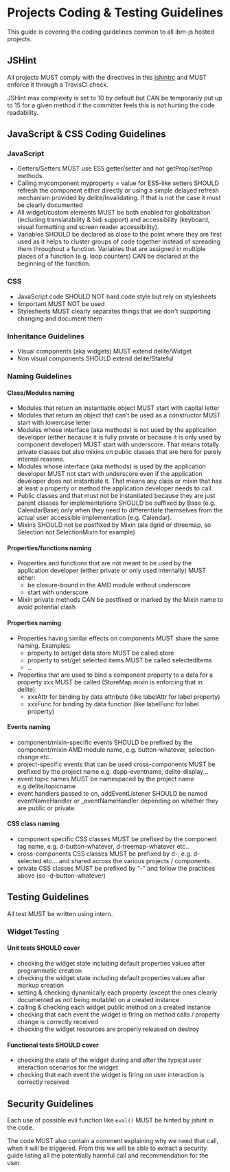 # Projects Coding & Testing Guidelines

This guide is covering the coding guidelines common to all ibm-js hosted projects.

## JSHint
 
All projects MUST comply with the directives in this [jshintrc](.jshintrc) and MUST enforce it through a TravisCI check.

JSHint max complexity is set to 10 by default but CAN be temporarily put up to 15 for a given method if the committer feels this is not hurting the code readability.


## JavaScript & CSS Coding Guidelines

### JavaScript

* Getters/Setters MUST use ES5 getter/setter and not getProp/setProp methods.
* Calling mycomponent.myproperty = value for ES5-like setters SHOULD refresh the component either directly or using a simple delayed refresh mechanism provided by delite/Invalidating. If that is not the case it must be clearly documented 
* All widget/custom elements MUST be both enabled for globalization (including translatability & bidi support) and accessibility (keyboard, visual formatting and screen reader accessibility).
* Variables SHOULD be declared as close to the point where they are first used as it helps to cluster groups of code together instead of spreading them throughout a function. Variables that are assigned in multiple places of a function (e.g. loop counters) CAN be declared at the beginning of the function.


### CSS

* JavaScript code SHOULD NOT hard code style but rely on stylesheets
* !important MUST NOT be used
* Stylesheets MUST clearly separates things that we don't supporting changing and document them


### Inheritance Guidelines

* Visual components (aka widgets) MUST extend delite/Widget
* Non visual components SHOULD extend delite/Stateful

### Naming Guidelines

#### Class/Modules naming

* Modules that return an instantiable object MUST start with capital letter
* Modules that return an object that can’t be used as a constructor MUST start with lowercase letter
* Modules whose interface (aka methods) is not used by the application developer (either because it is fully private or because it is only used by component developer) MUST start with underscore. That means totally private classes but also mixins on public classes that are here for purely internal reasons. 
* Modules whose interface (aka methods) is used by the application developer MUST not start with underscore even if the application developer does not instantiate it. That means any class or mixin that has at least a property or method the application developer needs to call.
* Public classes and that must not be instantiated because they are just parent classes for implementations SHOULD be suffixed by Base (e.g. CalendarBase) only when they need to differentiate themselves from the actual user accessible implementation (e.g. Calendar). 
* Mixins SHOULD not be postfixed by Mixin (ala dgrid or dtreemap, so Selection not SelectionMixin for example)

#### Properties/functions naming

* Properties and functions that are not meant to be used by the application developer (either private or only used internally) MUST either:
   * be closure-bound in the AMD module without underscore
   * start with underscore
* Mixin private methods CAN be postfixed or marked by the Mixin name to avoid potential clash

#### Properties naming

* Properties having similar effects on components MUST share the same naming. Examples:
    * property to set/get data store MUST be called store
    * property to set/get selected items MUST be called selectedItems
    * …
* Properties that are used to bind a component property to a data for a property xxx MUST be called (StoreMap mixin is enforcing that in delite):
    * xxxAttr for binding by data attribute (like labelAttr for label property) 
    * xxxFunc for binding by data function (like labelFunc for label property)

#### Events naming

* component/mixin-specific events SHOULD be prefixed by the component/mixin AMD module name, e.g. button-whatever, selection-change etc.. 
* project-specific events that can be used cross-components MUST be prefixed by the project name e.g. dapp-eventname, delite-display...
* event topic names MUST be namespaced by the project name e.g.delite/topicname
* event handlers passed to on, addEventListener SHOULD be named eventNameHandler or _eventNameHandler depending on whether they are public or private.

#### CSS class naming

* component specific CSS classes MUST be prefixed by the component tag name, e.g. d-button-whatever, d-treemap-whatever etc.. 
* cross-components CSS classes MUST be prefixed by d-, e.g. d-selected etc… and shared across the various projects / components.
* private CSS classes MUST be prefixed by “-” and follow the practices above (so -d-button-whatever)

## Testing Guidelines

All test MUST be written using intern. 

### Widget Testing

#### Unit tests SHOULD cover
 
 * checking the widget state including default properties values after programmatic creation
 * checking the widget state including default properties values after markup creation
 * setting & checking dynamically each property (except the ones clearly documented as not being mutable) on a created instance
 * calling & checking each widget public method on a created instance
 * checking that each event the widget is firing on method calls / property change is correctly received
 * checking the widget resources are properly released on destroy

#### Functional tests SHOULD cover

 * checking the state of the widget during and after the typical user interaction scenarios for the widget
 * checking that each event the widget is firing on user interaction is correctly received


## Security Guidelines

Each use of possible evil function like `eval()` MUST be hinted by jshint in the code. 

The code MUST also contain a comment explaining why we need that call, when it will be triggered. From this we will be able to extract a security guide listing all the potentially harmful call and recommendation for the user.
